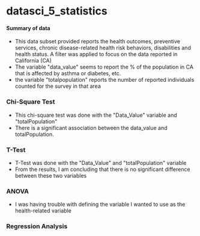 # datasci_5_statistics
#### Summary of data
- This data subset provided reports the health outcomes, preventive services, chronic disease-related health risk behaviors, disabilities and health status.
A filter was applied to focus on the data reported in California (CA)
- The variable "data_value" seems to report the % of the population in CA that is affected by asthma or diabetes, etc.
- the variable "totalpopulation" reports the number of reported individuals counted for the survey in that area

### Chi-Square Test
- This chi-square test was done with the "Data_Value" variable and "totalPopulation"
- There is a significant association between the data_value and totalPopulation.
### T-Test
- T-Test was done with the "Data_Value" and "totalPopulation" variable
- From the results, I am concluding that there is no significant difference between these two variables

### ANOVA
- I was having trouble with defining the variable I wanted to use as the health-related variable

### Regression Analysis 
